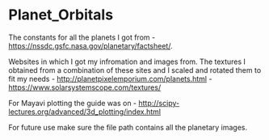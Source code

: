 # Planet_Orbitals
The constants for all the planets I got from 
      - https://nssdc.gsfc.nasa.gov/planetary/factsheet/.

Websites in which I got my infromation and images from.
The textures I obtained from a combination of these sites and I scaled and rotated them to fit my needs
      - http://planetpixelemporium.com/planets.html
      - https://www.solarsystemscope.com/textures/
      
For Mayavi plotting the guide was on 
      - http://scipy-lectures.org/advanced/3d_plotting/index.html

For future use make sure the file path contains all the planetary images.
